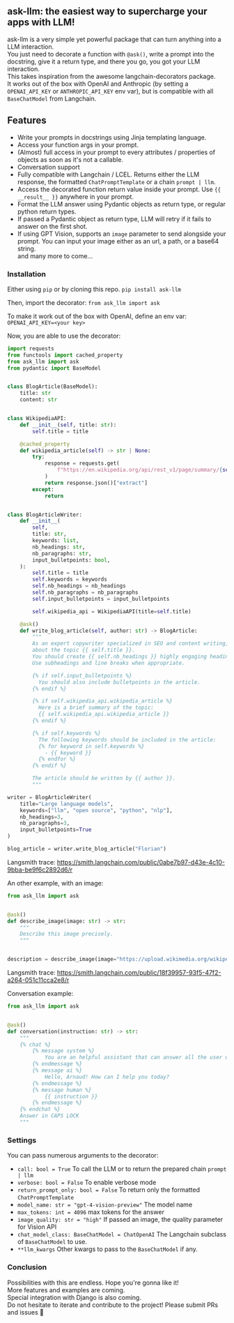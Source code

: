 ## ask-llm: the easiest way to supercharge your apps with LLM!
ask-llm is a very simple yet powerful package that can turn anything into a LLM interaction.  
You just need to decorate a function with `@ask()`, write a prompt into the docstring, give it a return type, and there you go, you got your LLM interaction.  
This takes inspiration from the awesome langchain-decorators package.  
It works out of the box with OpenAI and Anthropic (by setting a `OPENAI_API_KEY` or `ANTHROPIC_API_KEY` env var), but is compatible with all `BaseChatModel` from Langchain.

## Features
- Write your prompts in docstrings using Jinja templating language. 
- Access your function args in your prompt.  
- (Almost) full access in your prompt to every attributes / properties of objects as soon as it's not a callable.  
- Conversation support
- Fully compatible with Langchain / LCEL. Returns either the LLM response, the formatted `ChatPromptTemplate` or a chain `prompt | llm`.  
- Access the decorated function return value inside your prompt. Use `{{ __result__ }}` anywhere in your prompt.  
- Format the LLM answer using Pydantic objects as return type, or regular python return types.  
- If passed a Pydantic object as return type, LLM will retry if it fails to answer on the first shot.  
- If using GPT Vision, supports an `image` parameter to send alongside your prompt. You can input your image either as an url, a path, or a base64 string.  
and many more to come...

### Installation
Either using `pip` or by cloning this repo. 
`pip install ask-llm`

Then, import the decorator:
`from ask_llm import ask`

To make it work out of the box with OpenAI, define an env var:
`OPENAI_API_KEY=<your key>`

Now, you are able to use the decorator:
```python
import requests
from functools import cached_property
from ask_llm import ask
from pydantic import BaseModel


class BlogArticle(BaseModel):
    title: str
    content: str


class WikipediaAPI:
    def __init__(self, title: str):
        self.title = title

    @cached_property
    def wikipedia_article(self) -> str | None:
        try:
            response = requests.get(
                f"https://en.wikipedia.org/api/rest_v1/page/summary/{self.title}"
            )
            return response.json()["extract"]
        except:
            return


class BlogArticleWriter:
    def __init__(
        self,
        title: str,
        keywords: list,
        nb_headings: str,
        nb_paragraphs: str,
        input_bulletpoints: bool,
    ):
        self.title = title
        self.keywords = keywords
        self.nb_headings = nb_headings
        self.nb_paragraphs = nb_paragraphs
        self.input_bulletpoints = input_bulletpoints

        self.wikipedia_api = WikipediaAPI(title=self.title)

    @ask()
    def write_blog_article(self, author: str) -> BlogArticle:
        """
        As an expert copywriter specialized in SEO and content writing, your task is to write a very informative blog article
        about the topic {{ self.title }}.
        You should create {{ self.nb_headings }} highly engaging headings made of {{ self.nb_paragraphs }} paragraphs each.
        Use subheadings and line breaks when appropriate.

        {% if self.input_bulletpoints %}
          You should also include bulletpoints in the article.
        {% endif %}

        {% if self.wikipedia_api.wikipedia_article %}
          Here is a brief summary of the topic:
          {{ self.wikipedia_api.wikipedia_article }}
        {% endif %}

        {% if self.keywords %}
          The following keywords should be included in the article:
          {% for keyword in self.keywords %}
            - {{ keyword }}
          {% endfor %}
        {% endif %}

        The article should be written by {{ author }}.
        """

writer = BlogArticleWriter(
    title="Large language models", 
    keywords=["llm", "open source", "python", "nlp"], 
    nb_headings=3, 
    nb_paragraphs=3, 
    input_bulletpoints=True
)

blog_article = writer.write_blog_article("Florian")
```
Langsmith trace: https://smith.langchain.com/public/0abe7b97-d43e-4c10-9bba-be9f6c2892d6/r


An other example, with an image:
```python
from ask_llm import ask


@ask()
def describe_image(image: str) -> str:
    """
    Describe this image precisely.
    """


description = describe_image(image="https://upload.wikimedia.org/wikipedia/commons/thumb/8/85/Tour_Eiffel_Wikimedia_Commons_%28cropped%29.jpg/800px-Tour_Eiffel_Wikimedia_Commons_%28cropped%29.jpg")
```
Langsmith trace: https://smith.langchain.com/public/18f39957-93f5-47f2-a264-051c11cca2e8/r


Conversation example:
```python
from ask_llm import ask


@ask()
def conversation(instruction: str) -> str:
    """
    {% chat %}
        {% message system %}
            You are an helpful assistant that can answer all the user questions.
        {% endmessage %}
        {% message ai %}
            Hello, Arnaud! How can I help you today?
        {% endmessage %}
        {% message human %}
            {{ instruction }}
        {% endmessage %}
    {% endchat %}
    Answer in CAPS LOCK
    """
```


### Settings  
You can pass numerous arguments to the decorator:  
- `call: bool = True` To call the LLM or to return the prepared chain `prompt | llm`  
- `verbose: bool = False` To enable verbose mode  
- `return_prompt_only: bool = False` To return only the formatted `ChatPromptTemplate`  
- `model_name: str = "gpt-4-vision-preview"` The model name  
- `max_tokens: int = 4096` max tokens for the answer  
- `image_quality: str = "high"` If passed an image, the quality parameter for Vision API  
- `chat_model_class: BaseChatModel = ChatOpenAI` The Langchain subclass of `BaseChatModel` to use.  
- `**llm_kwargs` Other kwargs to pass to the `BaseChatModel` if any.  


### Conclusion
Possibilities with this are endless. Hope you're gonna like it!  
More features and examples are coming.  
Special integration with Django is also coming.  
Do not hesitate to iterate and contribute to the project! Please submit PRs and issues 🙏
